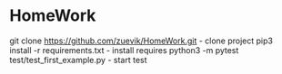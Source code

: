 # HomeWork
git clone https://github.com/zuevik/HomeWork.git - clone project
pip3 install -r requirements.txt - install requires
python3 -m pytest test/test_first_example.py - start test
